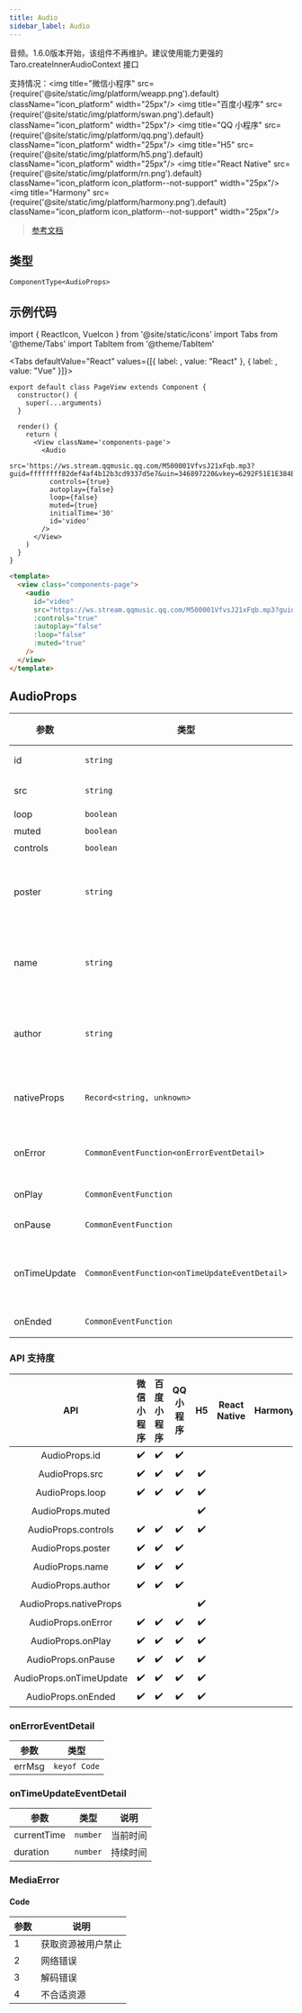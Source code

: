 ```yaml
---
title: Audio
sidebar_label: Audio
---
```


音频。1.6.0版本开始，该组件不再维护。建议使用能力更强的 Taro.createInnerAudioContext 接口

支持情况：<img title="微信小程序" src={require('@site/static/img/platform/weapp.png').default} className="icon_platform" width="25px"/> <img title="百度小程序" src={require('@site/static/img/platform/swan.png').default} className="icon_platform" width="25px"/> <img title="QQ 小程序" src={require('@site/static/img/platform/qq.png').default} className="icon_platform" width="25px"/> <img title="H5" src={require('@site/static/img/platform/h5.png').default} className="icon_platform" width="25px"/> <img title="React Native" src={require('@site/static/img/platform/rn.png').default} className="icon_platform icon_platform--not-support" width="25px"/> <img title="Harmony" src={require('@site/static/img/platform/harmony.png').default} className="icon_platform icon_platform--not-support" width="25px"/>

> [参考文档](https://developers.weixin.qq.com/miniprogram/dev/component/audio.html)

## 类型

```tsx
ComponentType<AudioProps>
```

## 示例代码

import { ReactIcon, VueIcon } from '@site/static/icons'
import Tabs from '@theme/Tabs'
import TabItem from '@theme/TabItem'

<Tabs
  defaultValue="React"
  values={[{ label: <ReactIcon />, value: "React" }, { label: <VueIcon />, value: "Vue" }]}>
<TabItem value="React">

```tsx
export default class PageView extends Component {
  constructor() {
    super(...arguments)
  }

  render() {
    return (
      <View className='components-page'>
        <Audio
          src='https://ws.stream.qqmusic.qq.com/M500001VfvsJ21xFqb.mp3?guid=ffffffff82def4af4b12b3cd9337d5e7&uin=346897220&vkey=6292F51E1E384E06DCBDC9AB7C49FD713D632D313AC4858BACB8DDD29067D3C601481D36E62053BF8DFEAF74C0A5CCFADD6471160CAF3E6A&fromtag=46'
          controls={true}
          autoplay={false}
          loop={false}
          muted={true}
          initialTime='30'
          id='video'
        />
      </View>
    )
  }
}
```
</TabItem>
<TabItem value="Vue">

```html
<template>
  <view class="components-page">
    <audio
      id="video"
      src="https://ws.stream.qqmusic.qq.com/M500001VfvsJ21xFqb.mp3?guid=ffffffff82def4af4b12b3cd9337d5e7&uin=346897220&vkey=6292F51E1E384E06DCBDC9AB7C49FD713D632D313AC4858BACB8DDD29067D3C601481D36E62053BF8DFEAF74C0A5CCFADD6471160CAF3E6A&fromtag=46"
      :controls="true"
      :autoplay="false"
      :loop="false"
      :muted="true"
    />
  </view>
</template>
```
</TabItem>
</Tabs>

## AudioProps

| 参数 | 类型 | 默认值 | 必填 | 说明 |
| --- | --- | :---: | :---: | --- |
| id | `string` |  | 否 | audio 组件的唯一标识符 |
| src | `string` |  | 否 | 要播放音频的资源地址 |
| loop | `boolean` | `false` | 否 | 是否循环播放 |
| muted | `boolean` | `false` | 否 | 是否静音播放 |
| controls | `boolean` | `false` | 否 | 是否显示默认控件 |
| poster | `string` |  | 否 | 默认控件上的音频封面的图片资源地址，如果 controls 属性值为 false 则设置 poster 无效 |
| name | `string` | `"未知音频"` | 否 | 默认控件上的音频名字，如果 controls 属性值为 false 则设置 name 无效 |
| author | `string` | `"未知作者"` | 否 | 默认控件上的作者名字，如果 controls 属性值为 false 则设置 author 无效 |
| nativeProps | `Record<string, unknown>` |  | 否 | 用于透传 `WebComponents` 上的属性到内部 H5 标签上 |
| onError | `CommonEventFunction<onErrorEventDetail>` |  | 否 | 当发生错误时触发 error 事件，detail = {errMsg: MediaError.code} |
| onPlay | `CommonEventFunction` |  | 否 | 当开始/继续播放时触发play事件 |
| onPause | `CommonEventFunction` |  | 否 | 当暂停播放时触发 pause 事件 |
| onTimeUpdate | `CommonEventFunction<onTimeUpdateEventDetail>` |  | 否 | 当播放进度改变时触发 timeupdate 事件，detail = {currentTime, duration} |
| onEnded | `CommonEventFunction` |  | 否 | 当播放到末尾时触发 ended 事件 |

### API 支持度

| API | 微信小程序 | 百度小程序 | QQ 小程序 | H5 | React Native | Harmony |
| :---: | :---: | :---: | :---: | :---: | :---: | :---: |
| AudioProps.id | ✔️ | ✔️ | ✔️ |  |  |  |
| AudioProps.src | ✔️ | ✔️ | ✔️ | ✔️ |  |  |
| AudioProps.loop | ✔️ | ✔️ | ✔️ | ✔️ |  |  |
| AudioProps.muted |  |  |  | ✔️ |  |  |
| AudioProps.controls | ✔️ | ✔️ | ✔️ | ✔️ |  |  |
| AudioProps.poster | ✔️ | ✔️ | ✔️ |  |  |  |
| AudioProps.name | ✔️ | ✔️ | ✔️ |  |  |  |
| AudioProps.author | ✔️ | ✔️ | ✔️ |  |  |  |
| AudioProps.nativeProps |  |  |  | ✔️ |  |  |
| AudioProps.onError | ✔️ | ✔️ | ✔️ | ✔️ |  |  |
| AudioProps.onPlay | ✔️ | ✔️ | ✔️ | ✔️ |  |  |
| AudioProps.onPause | ✔️ | ✔️ | ✔️ | ✔️ |  |  |
| AudioProps.onTimeUpdate | ✔️ | ✔️ | ✔️ | ✔️ |  |  |
| AudioProps.onEnded | ✔️ | ✔️ | ✔️ | ✔️ |  |  |

### onErrorEventDetail

| 参数 | 类型 |
| --- | --- |
| errMsg | `keyof Code` |

### onTimeUpdateEventDetail

| 参数 | 类型 | 说明 |
| --- | --- | --- |
| currentTime | `number` | 当前时间 |
| duration | `number` | 持续时间 |

### MediaError

#### Code

| 参数 | 说明 |
| --- | --- |
| 1 | 获取资源被用户禁止 |
| 2 | 网络错误 |
| 3 | 解码错误 |
| 4 | 不合适资源 |
